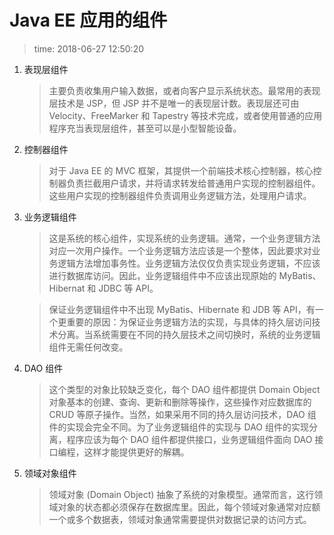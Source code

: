 # Java EE 应用的组件
>time: 2018-06-27 12:50:20

1. 表现层组件
    >主要负责收集用户输入数据，或者向客户显示系统状态。最常用的表现层技术是 JSP，但 JSP 并不是唯一的表现层计数。表现层还可由 Velocity、FreeMarker 和 Tapestry 等技术完成，或者使用普通的应用程序充当表现层组件，甚至可以是小型智能设备。
1. 控制器组件
    >对于 Java EE 的 MVC 框架，其提供一个前端技术核心控制器，核心控制器负责拦截用户请求，并将请求转发给普通用户实现的控制器组件。这些用户实现的控制器组件负责调用业务逻辑方法，处理用户请求。
1. 业务逻辑组件
    >这是系统的核心组件，实现系统的业务逻辑。通常，一个业务逻辑方法对应一次用户操作。一个业务逻辑方法应该是一个整体，因此要求对业务逻辑方法增加事务性。业务逻辑方法仅仅负责实现业务逻辑，不应该进行数据库访问。因此，业务逻辑组件中不应该出现原始的 MyBatis、Hibernat 和 JDBC 等 API。

    >保证业务逻辑组件中不出现 MyBatis、Hibernate 和 JDB 等 API，有一个更重要的原因：为保证业务逻辑方法的实现，与具体的持久层访问技术分离。当系统需要在不同的持久层技术之间切换时，系统的业务逻辑组件无需任何改变。
1. DAO 组件
    >这个类型的对象比较缺乏变化，每个 DAO 组件都提供 Domain Object 对象基本的创建、查询、更新和删除等操作，这些操作对应数据库的 CRUD 等原子操作。当然，如果采用不同的持久层访问技术，DAO 组件的实现会完全不同。为了业务逻辑组件的实现与 DAO 组件的实现分离，程序应该为每个 DAO 组件都提供接口，业务逻辑组件面向 DAO 接口编程，这样才能提供更好的解耦。
1. 领域对象组件
    >领域对象 (Domain Object) 抽象了系统的对象模型。通常而言，这行领域对象的状态都必须保存在数据库里。因此，每个领域对象通常对应额一个或多个数据表，领域对象通常需要提供对数据记录的访问方式。